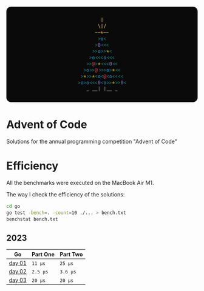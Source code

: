 ![logo](./assets/logo.png)

# Advent of Code

Solutions for the annual programming competition "Advent of Code"

# Efficiency

All the benchmarks were executed on the MacBook Air M1.

The way I check the efficiency of the solutions:

```sh
cd go
go test -bench=. -count=10 ./... > bench.txt
benchstat bench.txt
```

## 2023

| Go                              | Part One | Part Two |
| ------------------------------- | -------- | -------- |
| [day 01](./go/2023/01/day01.go) | `11 µs`  | `25 μs`  |
| [day 02](./go/2023/02/day02.go) | `2.5 µs` | `3.6 μs` |
| [day 03](./go/2023/03/day03.go) | `20 µs`  | `20 μs`  |